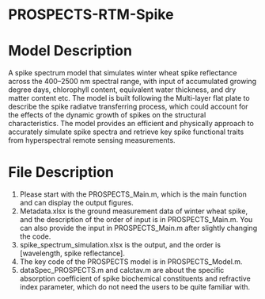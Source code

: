 # PROSPECTS-RTM-Spike
# Model Description
A spike spectrum model that simulates winter wheat spike reflectance across the 400–2500 nm spectral range, with input of accumulated growing degree days, chlorophyll content, equivalent water thickness, and dry matter content etc. The model is built following the Multi-layer flat plate to describe the spike radiatve transferring process, which could account for the effects of the dynamic growth of spikes on the structural characteristics. The model provides an efficient and physically approach to accurately simulate spike spectra and retrieve key spike functional traits from hyperspectral remote sensing measurements.
# File Description
1. Please start with the PROSPECTS_Main.m, which is the main function and can display the output figures.  
2. Metadata.xlsx is the ground measurement data of winter wheat spike, and the description of the order of input is in PROSPECTS_Main.m. You can also provide the input in PROSPECTS_Main.m after slightly changing the code.  
3. spike_spectrum_simulation.xlsx is the output, and the order is [wavelength, spike reflectance].  
4. The key code of the PROSPECTS model is in PROSPECTS_Model.m.   
5. dataSpec_PROSPECTS.m and calctav.m are about the specific absorption coefficient of spike biochemical constituents and refractive index parameter, which do not need the users to be quite familiar with. 
